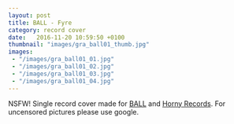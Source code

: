 ```yaml
---
layout: post
title: BALL - Fyre
category: record cover
date:   2016-11-20 10:59:50 +0100
thumbnail: "images/gra_ball01_thumb.jpg"
images:
 - "/images/gra_ball01_01.jpg"
 - "/images/gra_ball01_02.jpg"
 - "/images/gra_ball01_03.jpg"
 - "/images/gra_ball01_04.jpg"
---
```


NSFW! Single record cover made for <a href="http://ball666.biz/">BALL</a> and <a href="https://www.facebook.com/Horny-Records-1080482608635086/">Horny Records</a>. For uncensored pictures please use google.


